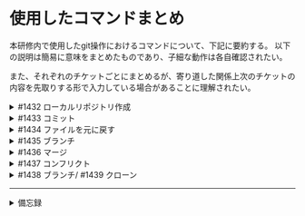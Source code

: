 
# 使用したコマンドまとめ

本研修内で使用したgit操作におけるコマンドについて、下記に要約する。
以下の説明は簡易に意味をまとめたものであり、子細な動作は各自確認されたい。

また、それぞれのチケットごとにまとめるが、寄り道した関係上次のチケットの内容を先取りする形で入力している場合があることに理解されたい。

<details><summary>#1432 ローカルリポジトリ作成</summary>

# ^#1432 ローカルリポジトリ作成
## git init

ローカルリポジトリを作成する際に入力するコマンド。現在のディレクトリに.gitという隠しフォルダが作成される。
`git init <ディレクトリ>`と指定することで、指定したディレクトリに作成することも可能。

```
git init <ディレクトリ（省略可）>
```

## git add

ワーキングツリーに存在するファイルをインデックスに登録するコマンド。
よく使いオプションに下表があるが、グループで開発している場合は
ファイル指定`git add <ファイル名>`で登録するのが無難。

|            | 意味           | 新規作成のファイル | 変更されたファイル | 削除されたファイル   |   Addの範囲        | 
| :--------: | :------------: | :----------------: | :----------------: | :------------------: | :----------------: | 
| git add -u | updateの頭文字 | ×                 | ○                 | ○                   | リポジトリ全体     | 
| git add .  | ？             | ○                 | ○                 | ○                   | 現在のディレクトリ | 
| git add -A | Allの頭文字    | ○                 | ○                 | ○                   | リポジトリ全体     | 

```
git add <ファイル名>
```

## git stash

スタッシュに変更したファイルを一時退避/戻すコマンド。それぞれ、`git stash push(/save)`や`git stash pop`とする。
mainで作業に係る部分に変更があった場合に同期するために利用する（ことが多いと思われる）。
`git stash list`とすることでスタッシュ一覧を確認できる。また、`git stash push -m "コメント"`とすることでコメント付きで退避も可能のため、極力コメントは残す。
`git stash clear`でスタッシュの全削除なども可能。

**保存コマンド**
```
git stash push -m "hoge"
git stash save "fuga"
```
**適用（戻す）コマンド**
```
git stash pop
git stash pop stash@{N}  #N番目のスタッシュを適用
```

## git pull

mainから変更を拾って現在のブランチに適用させる。`git fetch`と`git merge`を動かすのとほぼ同義であり、
それぞれmainから情報を拾う、現在のブランチに適用のコマンド。

```
git pull original main
```
</details>

<details><summary>#1433 コミット</summary>

# ^#1433 コミット

## git status

ステージングされているファイルの確認。defaultは`--long`オプションが適用された状態での出力。
ステージングされている内容と現在のブランチに差異がある場合検出可能。

```
git status
```

## git commit

ステージングされているファイルをローカルリポジトリに変更の記録を行う。**必ず**`-m`オプションを利用し、
コメントを入力すること。コメントは一文で簡潔に行うこと。

```
git commit -m "comment"
```

## git log

コミットの履歴を新しい順に表示するコマンド。自分の環境ではqを押さないとログが出まくった。
オプション`--oneline`を利用することで、コミットハッシュの確認が可能。過去の状態に戻したいときに利用するとよい。

```
git log
```
</details>

<details><summary>#1434 ファイルを元に戻す</summary>

  # ^#1434 ファイルを元に戻す

`git status`と`git log`に追記した。
今回行ったのは、ローカルとローカルリポジトリでのファイル削除および復活。
認識が間違っていたら再度行う。

## git checkout <ファイル名>

コミットからローカルに復元するコマンド。ローカルブランチの内容を参照してこれを復元する。
後述するが、`git checkout`自体はブランチの切り替えの際に利用するコマンドであり、混同しないよう注意。

```
git checkout <ファイル名>
```
## git restore

ワークツリーファイルの復元を行う。地点の指定としてファイルパスや単にファイル名を入力することで復元できる。
`-s`オプションではコミットハッシュ（コミットIDとの記載もあり）まで状態を戻すことが可能。
コミットハッシュの取得は`git log`参照。

```
git restore -s "commit hash"
```
---
せっかくなのでここでGitHubリモートリポジトリへpushしてみた。
`main.c`が削除されたままになっていたためこれに対応した。
その際に利用したコマンドを以下に記載する。

~~ただのスペルミスで失敗してたのはここだけの話。~~

## git push

ローカルリポジトリからリモートリポジトリへの登録を行うコマンド。
`git push`後にエイリアス、リポジトリを指定するが、エイリアスを設定していない場合はoriginでいいと思われる。

```
git push <エイリアス> <リポジトリ>
```

## git remote

リモートリポジトリの一覧を取得する。`-v`でURLも取得可能で、このオプションはよく使いそう。
```
git remote -v
```
---

</details>

<details><summary>#1435 ブランチ</summary>

# ^#1435 ブランチ

## git branch

ブランチを作成するためのコマンド。単に`git branch`とすると現在のリポジトリ内のブランチを確認可能。
また、リポジトリ内のどのブランチにいるかは*によって示されている（自分の環境ではさらに緑色に強調表示されていた）。

`git branch <branch名>`とすることでブランチの作成も可能。

```
git branch <ブランチ名>
git branch -d <ブランチ名>  #ブランチの削除
```

## git checkout <ブランチ名>

ブランチの移動に用いるコマンド。`git switch`でも同様の操作が可能。前述の`git checkout`と混同しないためにも`git switch`を用いる方が適切か。

```
git checkout <ブランチ名>
git switch <ブランチ名>
```
また、以下のようにするとブランチ名の変更も可能。`<現在のブランチ名>`は、今いるブランチの場合に省略可能。

```
git branch -m <現在のブランチ名> <新しいブランチ名>
```

## git ls-tree

指定ブランチに保存されているファイルを知るコマンド。他のブランチを`git switch`せずに確認できるコマンドだが、
現在のブランチの中身を知るにはもっといいコマンドがありそう。

今までcmdの`dir`コマンドで確認していたのでここで記載。前後してごめんね。

```
git ls-tree <ブランチ名>
```
</details>

<details><summary>#1436 マージ</summary>

# ^#1436 マージ

## git merge

**現在のブランチ**に`<ブランチ名>`を統合するコマンド。

```
git merge <ブランチ名>
```

</details>

<details><summary>#1437 コンフリクト</summary>

# ^#1437 コンフリクト

いわゆるかち合った状態の練習。featureとmainのブランチでそれぞれmain.cに書き込み、わざとコンフリクトを起こさせる。

（参考）コンフリクトが起こった時のログ
```
Auto-merging main.c
CONFLICT (content): Merge conflict in main.c
Automatic merge failed; fix conflicts and then commit the result.
```

コメント）今回新規でコンフリクト解消後、手動でfeatureブランチを削除したがこれで正しい手順なのか。
また、今回新たに使用したコマンドはなし。

</details>

<details><summary>#1438 ブランチ/ #1439 クローン</summary>

# ^#1438 フォーク/ ^#1439 クローン

クローンとフォークは異なる作業である。大きな違いとしては以下。詳細はご自分で。

- クローンはローカルにコピーする作業であり、親リポジトリの変更は反映されない
- フォークは親リポジトリの所有者に通知される

## git clone

リポジトリを新たなディレクトリに複製するコマンド。

```
git clone <URL>
```

## git remote

リモートリポジトリを表示するコマンド。`-v`オプションで、URLも表示できる。

```
git remote -v
```

## git remote add

リモートの追加を行うコマンド。
親リポジトリの情報が思うように得られなかったため、手動で設定した。
`<リモート名>`には`origin`か`upstream`が一般的らしい。

```
git remote add <リモート名> <リモートURL>
```

コメ）ほぼ手動で行う作業で相違ないですか？

</details>

---

<details><summary>備忘録</summary>

以下にコマンドプロンプトにて使用したコマンドを備忘録的に掲示しておく。

## mkdir

ディレクトリの作成コマンド。フォルダの作成との違いはCUI、GUIの違い程度だがほぼ同義として使われている様子。詳細はリンク参照。

[【初心者向け】CUIとGUIとは。それぞれの特長と使い分けを解説！](https://www.miraiserver.ne.jp/column/about_cui-gui/)

## dir

ファイルやディレクトリを一覧表示するためのコマンド。オプションが多くどれも有用のため、リンクを参考に適当なオプションを使用する。

[lsコマンドで一覧を表示する方法](https://qiita.com/eric50905/items/e6ef22a398de07978d2c)

## echo

コメントを出力するコマンドだが、ほとんどファイルの作成に使用した。
適切なコマンドを未知のため、`echo "hoge" > sample.txt`みたいな感じで使用。

## (ファイルを開く)

ファイルを開く際に、`"sample.txt"`のようにダブルクォーテーションで囲うことで実行。

## del

ファイルの削除。例：`del sample.txt`

## cls

ログの掃除。

</details>

